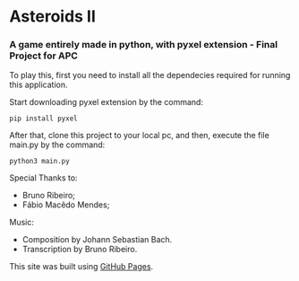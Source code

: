 # Asteroids II
### A game entirely made in python, with pyxel extension - Final Project for APC


To play this, first you need to install all the dependecies required for running this application.

Start downloading pyxel extension by the command:
```
pip install pyxel
```
After that, clone this project to your local pc, and then, execute the file main.py by the command:
```
python3 main.py
```

Special Thanks to:

- Bruno Ribeiro;
- Fábio Macêdo Mendes;

Music:

- Composition by Johann Sebastian Bach.
- Transcription by Bruno Ribeiro.


This site was built using [GitHub Pages](https://pages.github.com/).
